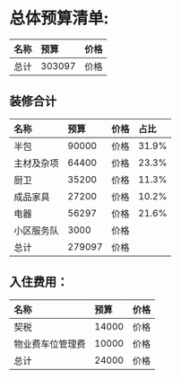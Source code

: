 # 总体预算清单:

| 名称                | 预算                   | 价格          |
| :------------       | :------------        | :------------  |
| 总计                |  303097             | 价格          |

## 装修合计
| 名称           | 预算                   | 价格          |     占比     |
| :------------  | :------------        | :------------  |:---------- |
| 半包           |  90000                | 价格          |     31.9%     |
| 主材及杂项      |  64400                | 价格          |     23.3%     |
| 厨卫           |  35200                 | 价格          |    11.3%      |
| 成品家具        |  27200              | 价格          |    10.2%      |
| 电器           |  56297             | 价格          |     21.6%     |
| 小区服务队      |  3000              | 价格          |          |
| 总计           |  279097             | 价格          |         |


## 入住费用：
| 名称                | 预算                   | 价格          |
| :------------       | :------------        | :------------  |
| 契税                 |  14000                | 价格          |
| 物业费车位管理费       |  10000                | 价格          |
| 总计                |  24000                | 价格          |

